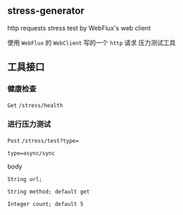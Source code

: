 stress-generator
---

http requests stress test by WebFlux's web client

使用 `WebFlux` 的 `WebClient` 写的一个 `http` 请求 压力测试工具


## 工具接口

### 健康检查

`Get` `/stress/health`

### 进行压力测试

`Post` `/stress/test?type=`  

`type=async/sync`

body

```
String url;
    
String method; default get
    
Integer count; default 5
```
